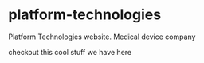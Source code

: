 # platform-technologies
Platform Technologies website. Medical device company


checkout this cool stuff we have here
